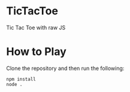 # TicTacToe
Tic Tac Toe with raw JS
# How to Play
Clone the repository and then run the following: 
```
npm install
node .
```
